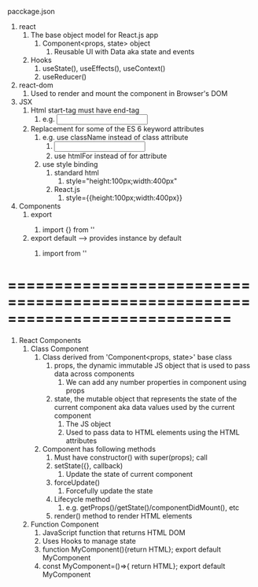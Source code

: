 pacckage.json

1. react
   1. The base object model for React.js app
      1. Component<props, state> object
         1. Reusable UI with Data aka state and events
   2. Hooks
      1. useState(), useEffects(), useContext()
      2. useReducer()
2. react-dom
   1. Used to render and mount the component in Browser's DOM
3. JSX
   1. Html start-tag must have end-tag
      1. e.g. <input type="text"></input>
   2. Replacement for some of the ES 6 keyword attributes
      1. e.g. use className instead of class attribute
         1. <input type="text" className="">
         2. use htmlFor instead of for attribute
      2. use style binding
         1. standard html
            1. style="height:100px;width:400px"
         2. React.js
            1. style={{height:100px;width:400px}}
4. Components
   1. export <classname>
      1. import {<classname>} from '<FILE-PATH>'
   2. export default <classname> --> provides instance by default
      1. import <classname> from '<FILE-PATH>'

# ============================================================================

1. React Components
   1. Class Component
      1. Class derived from 'Component<props, state>' base class
         1. props, the dynamic immutable JS object that is used to pass data across components
            1. We can add any number properties in component using props
         2. state, the mutable object that represents the state of the current component aka data values used by the current component
            1. The JS object
            2. Used to pass data to HTML elements using the HTML attributes
      2. Component has following methods
         1. Must have constructor() with super(props); call
         2. setState({}, callback)
            1. Update the state of current component
         3. forceUpdate()
            1. Forcefully update the state
         4. Lifecycle method
            1. e.g. getProps()/getState()/componentDidMount(), etc
         5. render() method to render HTML elements
   2. Function Component
      1. JavaScript function that returns HTML DOM
      2. Uses Hooks to manage state
      3. function MyComponent(){return HTML}; export default MyComponent
      4. const MyComponent=()=>{ return HTML}; export default MyComponent
